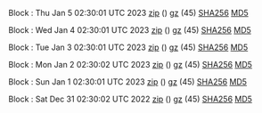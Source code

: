 Block : Thu Jan  5 02:30:01 UTC 2023 [zip](https://files.01coin.io/mainnet/2023-01-05/bootstrap.dat.zip) () [gz](https://files.01coin.io/mainnet/2023-01-05/bootstrap.dat.tar.gz) (45) [SHA256](https://files.01coin.io/mainnet/2023-01-05/sha256.txt) [MD5](https://files.01coin.io/mainnet/2023-01-05/md5.txt)

Block : Wed Jan  4 02:30:01 UTC 2023 [zip](https://files.01coin.io/mainnet/2023-01-04/bootstrap.dat.zip) () [gz](https://files.01coin.io/mainnet/2023-01-04/bootstrap.dat.tar.gz) (45) [SHA256](https://files.01coin.io/mainnet/2023-01-04/sha256.txt) [MD5](https://files.01coin.io/mainnet/2023-01-04/md5.txt)

Block : Tue Jan  3 02:30:01 UTC 2023 [zip](https://files.01coin.io/mainnet/2023-01-03/bootstrap.dat.zip) () [gz](https://files.01coin.io/mainnet/2023-01-03/bootstrap.dat.tar.gz) (45) [SHA256](https://files.01coin.io/mainnet/2023-01-03/sha256.txt) [MD5](https://files.01coin.io/mainnet/2023-01-03/md5.txt)

Block : Mon Jan  2 02:30:02 UTC 2023 [zip](https://files.01coin.io/mainnet/2023-01-02/bootstrap.dat.zip) () [gz](https://files.01coin.io/mainnet/2023-01-02/bootstrap.dat.tar.gz) (45) [SHA256](https://files.01coin.io/mainnet/2023-01-02/sha256.txt) [MD5](https://files.01coin.io/mainnet/2023-01-02/md5.txt)

Block : Sun Jan  1 02:30:01 UTC 2023 [zip](https://files.01coin.io/mainnet/2023-01-01/bootstrap.dat.zip) () [gz](https://files.01coin.io/mainnet/2023-01-01/bootstrap.dat.tar.gz) (45) [SHA256](https://files.01coin.io/mainnet/2023-01-01/sha256.txt) [MD5](https://files.01coin.io/mainnet/2023-01-01/md5.txt)

Block : Sat Dec 31 02:30:02 UTC 2022 [zip](https://files.01coin.io/mainnet/2022-12-31/bootstrap.dat.zip) () [gz](https://files.01coin.io/mainnet/2022-12-31/bootstrap.dat.tar.gz) (45) [SHA256](https://files.01coin.io/mainnet/2022-12-31/sha256.txt) [MD5](https://files.01coin.io/mainnet/2022-12-31/md5.txt)
